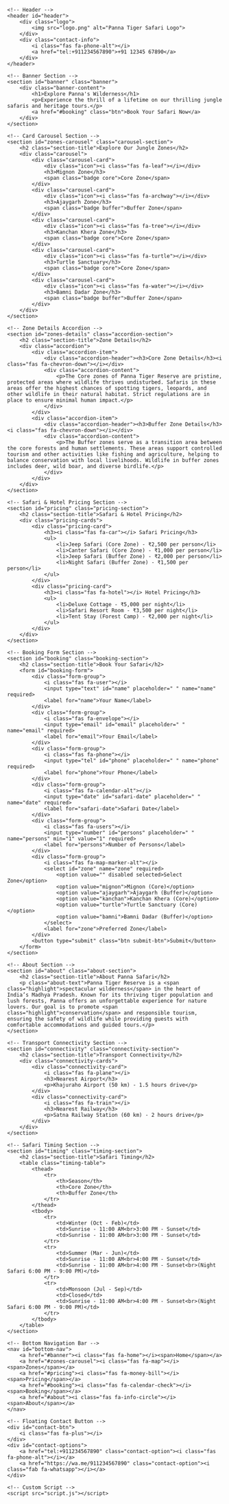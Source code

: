 <!DOCTYPE html>
<html lang="en">
<head>
    <meta charset="UTF-8">
    <meta name="viewport" content="width=device-width, initial-scale=1.0">
    <title>Panna Tiger Safari</title>
    <!-- Google Fonts -->
    <link rel="preconnect" href="https://fonts.googleapis.com">
    <link href="https://fonts.googleapis.com/css2?family=Poppins:wght@300;400;500;600;700&family=Playfair+Display:wght@400;700&display=swap" rel="stylesheet">
    <!-- Font Awesome -->
    <link rel="stylesheet" href="https://cdnjs.cloudflare.com/ajax/libs/font-awesome/6.4.0/css/all.min.css">
    <!-- Custom CSS -->
    <link rel="stylesheet" href="styles.css">
</head>
<body>

    <!-- Header -->
    <header id="header">
        <div class="logo">
            <img src="logo.png" alt="Panna Tiger Safari Logo">
        </div>
        <div class="contact-info">
            <i class="fas fa-phone-alt"></i>
            <a href="tel:+911234567890">+91 12345 67890</a>
        </div>
    </header>

    <!-- Banner Section -->
    <section id="banner" class="banner">
        <div class="banner-content">
            <h1>Explore Panna's Wilderness</h1>
            <p>Experience the thrill of a lifetime on our thrilling jungle safaris and heritage tours.</p>
            <a href="#booking" class="btn">Book Your Safari Now</a>
        </div>
    </section>

    <!-- Card Carousel Section -->
    <section id="zones-carousel" class="carousel-section">
        <h2 class="section-title">Explore Our Jungle Zones</h2>
        <div class="carousel">
            <div class="carousel-card">
                <div class="icon"><i class="fas fa-leaf"></i></div>
                <h3>Mignon Zone</h3>
                <span class="badge core">Core Zone</span>
            </div>
            <div class="carousel-card">
                <div class="icon"><i class="fas fa-archway"></i></div>
                <h3>Ajaygarh Zone</h3>
                <span class="badge buffer">Buffer Zone</span>
            </div>
            <div class="carousel-card">
                <div class="icon"><i class="fas fa-tree"></i></div>
                <h3>Kanchan Khera Zone</h3>
                <span class="badge core">Core Zone</span>
            </div>
            <div class="carousel-card">
                <div class="icon"><i class="fas fa-turtle"></i></div>
                <h3>Turtle Sanctuary</h3>
                <span class="badge core">Core Zone</span>
            </div>
            <div class="carousel-card">
                <div class="icon"><i class="fas fa-water"></i></div>
                <h3>Bamni Dadar Zone</h3>
                <span class="badge buffer">Buffer Zone</span>
            </div>
        </div>
    </section>

    <!-- Zone Details Accordion -->
    <section id="zones-details" class="accordion-section">
        <h2 class="section-title">Zone Details</h2>
        <div class="accordion">
            <div class="accordion-item">
                <div class="accordion-header"><h3>Core Zone Details</h3><i class="fas fa-chevron-down"></i></div>
                <div class="accordion-content">
                    <p>The Core zones of Panna Tiger Reserve are pristine, protected areas where wildlife thrives undisturbed. Safaris in these areas offer the highest chances of spotting tigers, leopards, and other wildlife in their natural habitat. Strict regulations are in place to ensure minimal human impact.</p>
                </div>
            </div>
            <div class="accordion-item">
                <div class="accordion-header"><h3>Buffer Zone Details</h3><i class="fas fa-chevron-down"></i></div>
                <div class="accordion-content">
                    <p>The Buffer zones serve as a transition area between the core forests and human settlements. These areas support controlled tourism and other activities like fishing and agriculture, helping to balance conservation with local livelihoods. Wildlife in buffer zones includes deer, wild boar, and diverse birdlife.</p>
                </div>
            </div>
        </div>
    </section>

    <!-- Safari & Hotel Pricing Section -->
    <section id="pricing" class="pricing-section">
        <h2 class="section-title">Safari & Hotel Pricing</h2>
        <div class="pricing-cards">
            <div class="pricing-card">
                <h3><i class="fas fa-car"></i> Safari Pricing</h3>
                <ul>
                    <li>Jeep Safari (Core Zone) - ₹2,500 per person</li>
                    <li>Canter Safari (Core Zone) - ₹1,000 per person</li>
                    <li>Jeep Safari (Buffer Zone) - ₹2,000 per person</li>
                    <li>Night Safari (Buffer Zone) - ₹1,500 per person</li>
                </ul>
            </div>
            <div class="pricing-card">
                <h3><i class="fas fa-hotel"></i> Hotel Pricing</h3>
                <ul>
                    <li>Deluxe Cottage - ₹5,000 per night</li>
                    <li>Safari Resort Room - ₹3,500 per night</li>
                    <li>Tent Stay (Forest Camp) - ₹2,000 per night</li>
                </ul>
            </div>
        </div>
    </section>

    <!-- Booking Form Section -->
    <section id="booking" class="booking-section">
        <h2 class="section-title">Book Your Safari</h2>
        <form id="booking-form">
            <div class="form-group">
                <i class="fas fa-user"></i>
                <input type="text" id="name" placeholder=" " name="name" required>
                <label for="name">Your Name</label>
            </div>
            <div class="form-group">
                <i class="fas fa-envelope"></i>
                <input type="email" id="email" placeholder=" " name="email" required>
                <label for="email">Your Email</label>
            </div>
            <div class="form-group">
                <i class="fas fa-phone"></i>
                <input type="tel" id="phone" placeholder=" " name="phone" required>
                <label for="phone">Your Phone</label>
            </div>
            <div class="form-group">
                <i class="fas fa-calendar-alt"></i>
                <input type="date" id="safari-date" placeholder=" " name="date" required>
                <label for="safari-date">Safari Date</label>
            </div>
            <div class="form-group">
                <i class="fas fa-users"></i>
                <input type="number" id="persons" placeholder=" " name="persons" min="1" value="1" required>
                <label for="persons">Number of Persons</label>
            </div>
            <div class="form-group">
                <i class="fas fa-map-marker-alt"></i>
                <select id="zone" name="zone" required>
                    <option value="" disabled selected>Select Zone</option>
                    <option value="mignon">Mignon (Core)</option>
                    <option value="ajaygarh">Ajaygarh (Buffer)</option>
                    <option value="kanchan">Kanchan Khera (Core)</option>
                    <option value="turtle">Turtle Sanctuary (Core)</option>
                    <option value="bamni">Bamni Dadar (Buffer)</option>
                </select>
                <label for="zone">Preferred Zone</label>
            </div>
            <button type="submit" class="btn submit-btn">Submit</button>
        </form>
    </section>

    <!-- About Section -->
    <section id="about" class="about-section">
        <h2 class="section-title">About Panna Safari</h2>
        <p class="about-text">Panna Tiger Reserve is a <span class="highlight">spectacular wilderness</span> in the heart of India’s Madhya Pradesh. Known for its thriving tiger population and lush forests, Panna offers an unforgettable experience for nature lovers. Our goal is to promote <span class="highlight">conservation</span> and responsible tourism, ensuring the safety of wildlife while providing guests with comfortable accommodations and guided tours.</p>
    </section>

    <!-- Transport Connectivity Section -->
    <section id="connectivity" class="connectivity-section">
        <h2 class="section-title">Transport Connectivity</h2>
        <div class="connectivity-cards">
            <div class="connectivity-card">
                <i class="fas fa-plane"></i>
                <h3>Nearest Airport</h3>
                <p>Khajuraho Airport (50 km) - 1.5 hours drive</p>
            </div>
            <div class="connectivity-card">
                <i class="fas fa-train"></i>
                <h3>Nearest Railway</h3>
                <p>Satna Railway Station (60 km) - 2 hours drive</p>
            </div>
        </div>
    </section>

    <!-- Safari Timing Section -->
    <section id="timing" class="timing-section">
        <h2 class="section-title">Safari Timing</h2>
        <table class="timing-table">
            <thead>
                <tr>
                    <th>Season</th>
                    <th>Core Zone</th>
                    <th>Buffer Zone</th>
                </tr>
            </thead>
            <tbody>
                <tr>
                    <td>Winter (Oct - Feb)</td>
                    <td>Sunrise - 11:00 AM<br>3:00 PM - Sunset</td>
                    <td>Sunrise - 11:00 AM<br>3:00 PM - Sunset</td>
                </tr>
                <tr>
                    <td>Summer (Mar - Jun)</td>
                    <td>Sunrise - 11:00 AM<br>4:00 PM - Sunset</td>
                    <td>Sunrise - 11:00 AM<br>4:00 PM - Sunset<br>(Night Safari 6:00 PM - 9:00 PM)</td>
                </tr>
                <tr>
                    <td>Monsoon (Jul - Sep)</td>
                    <td>Closed</td>
                    <td>Sunrise - 11:00 AM<br>4:00 PM - Sunset<br>(Night Safari 6:00 PM - 9:00 PM)</td>
                </tr>
            </tbody>
        </table>
    </section>

    <!-- Bottom Navigation Bar -->
    <nav id="bottom-nav">
        <a href="#banner"><i class="fas fa-home"></i><span>Home</span></a>
        <a href="#zones-carousel"><i class="fas fa-map"></i><span>Zones</span></a>
        <a href="#pricing"><i class="fas fa-money-bill"></i><span>Pricing</span></a>
        <a href="#booking"><i class="fas fa-calendar-check"></i><span>Booking</span></a>
        <a href="#about"><i class="fas fa-info-circle"></i><span>About</span></a>
    </nav>

    <!-- Floating Contact Button -->
    <div id="contact-btn">
        <i class="fas fa-plus"></i>
    </div>
    <div id="contact-options">
        <a href="tel:+911234567890" class="contact-option"><i class="fas fa-phone-alt"></i></a>
        <a href="https://wa.me/911234567890" class="contact-option"><i class="fab fa-whatsapp"></i></a>
    </div>

    <!-- Custom Script -->
    <script src="script.js"></script>
</body>

</html>
